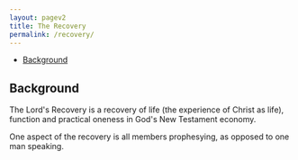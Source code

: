```yaml
---
layout: pagev2
title: The Recovery
permalink: /recovery/
---
```

- [Background](#background)

## Background

The Lord's Recovery is a recovery of life (the experience of Christ as life), function and practical oneness in God's New Testament economy. 

One aspect of the recovery is all members prophesying, as opposed to one man speaking.
